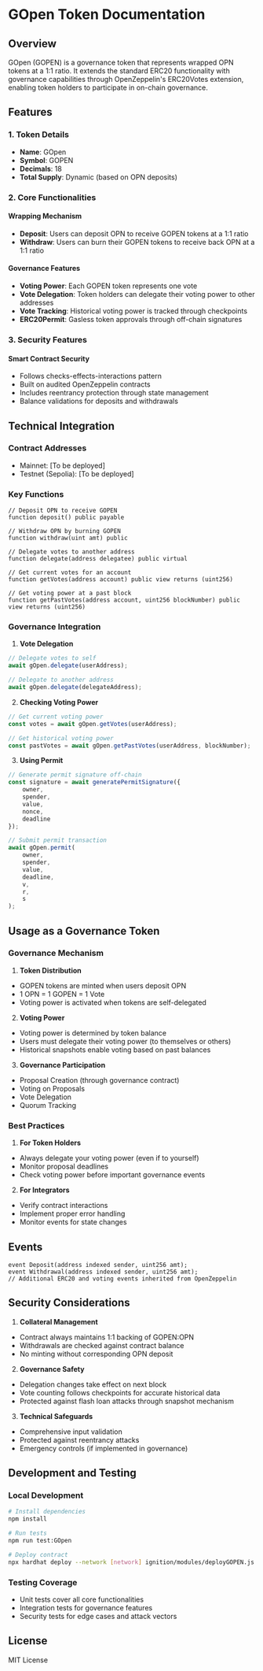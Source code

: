 # GOpen Token Documentation

## Overview

GOpen (GOPEN) is a governance token that represents wrapped OPN tokens at a 1:1 ratio. It extends the standard ERC20 functionality with governance capabilities through OpenZeppelin's ERC20Votes extension, enabling token holders to participate in on-chain governance.

## Features

### 1. Token Details
- **Name**: GOpen
- **Symbol**: GOPEN
- **Decimals**: 18
- **Total Supply**: Dynamic (based on OPN deposits)

### 2. Core Functionalities

#### Wrapping Mechanism
- **Deposit**: Users can deposit OPN to receive GOPEN tokens at a 1:1 ratio
- **Withdraw**: Users can burn their GOPEN tokens to receive back OPN at a 1:1 ratio

#### Governance Features
- **Voting Power**: Each GOPEN token represents one vote
- **Vote Delegation**: Token holders can delegate their voting power to other addresses
- **Vote Tracking**: Historical voting power is tracked through checkpoints
- **ERC20Permit**: Gasless token approvals through off-chain signatures

### 3. Security Features

#### Smart Contract Security
- Follows checks-effects-interactions pattern
- Built on audited OpenZeppelin contracts
- Includes reentrancy protection through state management
- Balance validations for deposits and withdrawals

## Technical Integration

### Contract Addresses
- Mainnet: [To be deployed]
- Testnet (Sepolia): [To be deployed]

### Key Functions

```solidity
// Deposit OPN to receive GOPEN
function deposit() public payable

// Withdraw OPN by burning GOPEN
function withdraw(uint amt) public

// Delegate votes to another address
function delegate(address delegatee) public virtual

// Get current votes for an account
function getVotes(address account) public view returns (uint256)

// Get voting power at a past block
function getPastVotes(address account, uint256 blockNumber) public view returns (uint256)
```

### Governance Integration

1. **Vote Delegation**
```typescript
// Delegate votes to self
await gOpen.delegate(userAddress);

// Delegate to another address
await gOpen.delegate(delegateAddress);
```

2. **Checking Voting Power**
```typescript
// Get current voting power
const votes = await gOpen.getVotes(userAddress);

// Get historical voting power
const pastVotes = await gOpen.getPastVotes(userAddress, blockNumber);
```

3. **Using Permit**
```typescript
// Generate permit signature off-chain
const signature = await generatePermitSignature({
    owner,
    spender,
    value,
    nonce,
    deadline
});

// Submit permit transaction
await gOpen.permit(
    owner,
    spender,
    value,
    deadline,
    v,
    r,
    s
);
```

## Usage as a Governance Token

### Governance Mechanism

1. **Token Distribution**
- GOPEN tokens are minted when users deposit OPN
- 1 OPN = 1 GOPEN = 1 Vote
- Voting power is activated when tokens are self-delegated

2. **Voting Power**
- Voting power is determined by token balance
- Users must delegate their voting power (to themselves or others)
- Historical snapshots enable voting based on past balances

3. **Governance Participation**
- Proposal Creation (through governance contract)
- Voting on Proposals
- Vote Delegation
- Quorum Tracking

### Best Practices

1. **For Token Holders**
- Always delegate your voting power (even if to yourself)
- Monitor proposal deadlines
- Check voting power before important governance events

2. **For Integrators**
- Verify contract interactions
- Implement proper error handling
- Monitor events for state changes

## Events

```solidity
event Deposit(address indexed sender, uint256 amt);
event Withdrawal(address indexed sender, uint256 amt);
// Additional ERC20 and voting events inherited from OpenZeppelin
```

## Security Considerations

1. **Collateral Management**
- Contract always maintains 1:1 backing of GOPEN:OPN
- Withdrawals are checked against contract balance
- No minting without corresponding OPN deposit

2. **Governance Safety**
- Delegation changes take effect on next block
- Vote counting follows checkpoints for accurate historical data
- Protected against flash loan attacks through snapshot mechanism

3. **Technical Safeguards**
- Comprehensive input validation
- Protected against reentrancy attacks
- Emergency controls (if implemented in governance)

## Development and Testing

### Local Development
```bash
# Install dependencies
npm install

# Run tests
npm run test:GOpen

# Deploy contract
npx hardhat deploy --network [network] ignition/modules/deployGOPEN.js
```

### Testing Coverage
- Unit tests cover all core functionalities
- Integration tests for governance features
- Security tests for edge cases and attack vectors

## License
MIT License